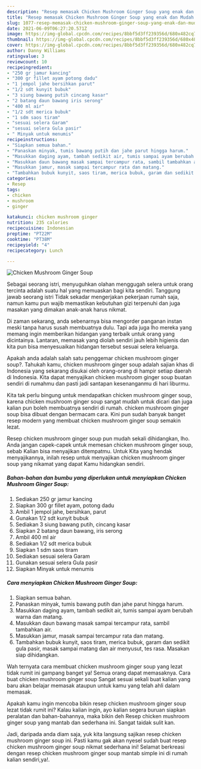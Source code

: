 ```yaml
---
description: "Resep memasak Chicken Mushroom Ginger Soup yang enak dan Mudah Dibuat"
title: "Resep memasak Chicken Mushroom Ginger Soup yang enak dan Mudah Dibuat"
slug: 1077-resep-memasak-chicken-mushroom-ginger-soup-yang-enak-dan-mudah-dibuat
date: 2021-06-09T06:27:20.571Z
image: https://img-global.cpcdn.com/recipes/8bbf5d3ff239356d/680x482cq70/chicken-mushroom-ginger-soup-foto-resep-utama.jpg
thumbnail: https://img-global.cpcdn.com/recipes/8bbf5d3ff239356d/680x482cq70/chicken-mushroom-ginger-soup-foto-resep-utama.jpg
cover: https://img-global.cpcdn.com/recipes/8bbf5d3ff239356d/680x482cq70/chicken-mushroom-ginger-soup-foto-resep-utama.jpg
author: Danny Williams
ratingvalue: 3
reviewcount: 10
recipeingredient:
- "250 gr jamur kancing"
- "300 gr fillet ayam potong dadu"
- "1 jempol jahe bersihkan parut"
- "1/2 sdt kunyit bubuk"
- "3 siung bawang putih cincang kasar"
- "2 batang daun bawang iris serong"
- "400 ml air"
- "1/2 sdt merica bubuk"
- "1 sdm saos tiram"
- "sesuai selera Garam"
- "sesuai selera Gula pasir"
- " Minyak untuk menumis"
recipeinstructions:
- "Siapkan semua bahan."
- "Panaskan minyak, tumis bawang putih dan jahe parut hingga harum."
- "Masukkan daging ayam, tambah sedikit air, tumis sampai ayam berubah warna dan matang."
- "Masukkan daun bawang masak sampai tercampur rata, sambil tambahkan air."
- "Masukkan jamur, masak sampai tercampur rata dan matang."
- "Tambahkan bubuk kunyit, saos tiram, merica bubuk, garam dan sedikit gula pasir, masak sampai matang dan air menyusut, tes rasa. Masakan siap dihidangkan."
categories:
- Resep
tags:
- chicken
- mushroom
- ginger

katakunci: chicken mushroom ginger 
nutrition: 235 calories
recipecuisine: Indonesian
preptime: "PT22M"
cooktime: "PT38M"
recipeyield: "4"
recipecategory: Lunch

---
```



![Chicken Mushroom Ginger Soup](https://img-global.cpcdn.com/recipes/8bbf5d3ff239356d/680x482cq70/chicken-mushroom-ginger-soup-foto-resep-utama.jpg)

Sebagai seorang istri, menyuguhkan olahan menggugah selera untuk orang tercinta adalah suatu hal yang memuaskan bagi kita sendiri. Tanggung jawab seorang istri Tidak sekadar mengerjakan pekerjaan rumah saja, namun kamu pun wajib memastikan kebutuhan gizi terpenuhi dan juga masakan yang dimakan anak-anak harus nikmat.

Di zaman  sekarang, anda sebenarnya bisa mengorder panganan instan meski tanpa harus susah membuatnya dulu. Tapi ada juga lho mereka yang memang ingin memberikan hidangan yang terbaik untuk orang yang dicintainya. Lantaran, memasak yang diolah sendiri jauh lebih higienis dan kita pun bisa menyesuaikan hidangan tersebut sesuai selera keluarga. 



Apakah anda adalah salah satu penggemar chicken mushroom ginger soup?. Tahukah kamu, chicken mushroom ginger soup adalah sajian khas di Indonesia yang sekarang disukai oleh orang-orang di hampir setiap daerah di Indonesia. Kita dapat menyajikan chicken mushroom ginger soup buatan sendiri di rumahmu dan pasti jadi santapan kesenanganmu di hari liburmu.

Kita tak perlu bingung untuk mendapatkan chicken mushroom ginger soup, karena chicken mushroom ginger soup sangat mudah untuk dicari dan juga kalian pun boleh membuatnya sendiri di rumah. chicken mushroom ginger soup bisa dibuat dengan bermacam cara. Kini pun sudah banyak banget resep modern yang membuat chicken mushroom ginger soup semakin lezat.

Resep chicken mushroom ginger soup pun mudah sekali dihidangkan, lho. Anda jangan capek-capek untuk memesan chicken mushroom ginger soup, sebab Kalian bisa menyajikan ditempatmu. Untuk Kita yang hendak menyajikannya, inilah resep untuk menyajikan chicken mushroom ginger soup yang nikamat yang dapat Kamu hidangkan sendiri.

<!--inarticleads1-->

##### Bahan-bahan dan bumbu yang diperlukan untuk menyiapkan Chicken Mushroom Ginger Soup:

1. Sediakan 250 gr jamur kancing
1. Siapkan 300 gr fillet ayam, potong dadu
1. Ambil 1 jempol jahe, bersihkan, parut
1. Gunakan 1/2 sdt kunyit bubuk
1. Sediakan 3 siung bawang putih, cincang kasar
1. Siapkan 2 batang daun bawang, iris serong
1. Ambil 400 ml air
1. Sediakan 1/2 sdt merica bubuk
1. Siapkan 1 sdm saos tiram
1. Sediakan sesuai selera Garam
1. Gunakan sesuai selera Gula pasir
1. Siapkan  Minyak untuk menumis




<!--inarticleads2-->

##### Cara menyiapkan Chicken Mushroom Ginger Soup:

1. Siapkan semua bahan.
1. Panaskan minyak, tumis bawang putih dan jahe parut hingga harum.
1. Masukkan daging ayam, tambah sedikit air, tumis sampai ayam berubah warna dan matang.
1. Masukkan daun bawang masak sampai tercampur rata, sambil tambahkan air.
1. Masukkan jamur, masak sampai tercampur rata dan matang.
1. Tambahkan bubuk kunyit, saos tiram, merica bubuk, garam dan sedikit gula pasir, masak sampai matang dan air menyusut, tes rasa. Masakan siap dihidangkan.




Wah ternyata cara membuat chicken mushroom ginger soup yang lezat tidak rumit ini gampang banget ya! Semua orang dapat memasaknya. Cara buat chicken mushroom ginger soup Sangat sesuai sekali buat kalian yang baru akan belajar memasak ataupun untuk kamu yang telah ahli dalam memasak.

Apakah kamu ingin mencoba bikin resep chicken mushroom ginger soup lezat tidak rumit ini? Kalau kalian ingin, ayo kalian segera buruan siapkan peralatan dan bahan-bahannya, maka bikin deh Resep chicken mushroom ginger soup yang mantab dan sederhana ini. Sangat taidak sulit kan. 

Jadi, daripada anda diam saja, yuk kita langsung sajikan resep chicken mushroom ginger soup ini. Pasti kamu gak akan nyesel sudah buat resep chicken mushroom ginger soup nikmat sederhana ini! Selamat berkreasi dengan resep chicken mushroom ginger soup mantab simple ini di rumah kalian sendiri,ya!.

